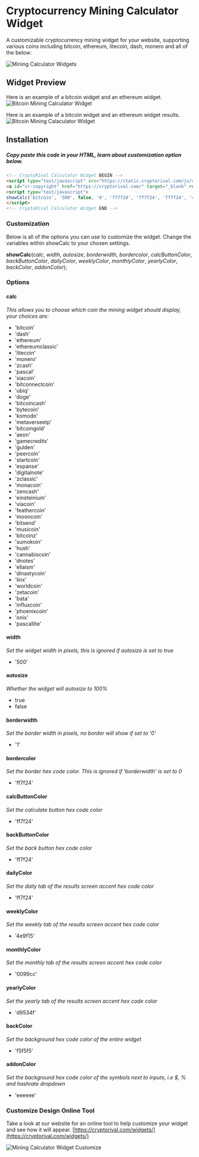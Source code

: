 # Cryptocurrency Mining Calculator Widget
A customizable cryptocurrency mining widget for your website, supporting various coins including bitcoin, ethereum, litecoin, dash, monero and all of the below:

![Mining Calculator Widgets](https://cryptorival.s3.amazonaws.com/media/cryptocurrency-mining-widget-currencies.png)

## Widget Preview
Here is an example of a bitcoin widget and an ethereum widget.
![Bitcoin Mining Calculator Widget](https://cryptorival.s3.amazonaws.com/media/mining-calc-widget.png)

Here is an example of a bitcoin widget and an ethereum widget results.
![Bitcoin Mining Calaculator Widget](https://cryptorival.s3.amazonaws.com/media/mining-calc-widget-result.png)

## Installation

##### Copy paste this code in your HTML, learn about customization option below.
```html
<!-- CryptoRival Calculator Widget BEGIN -->
<script type="text/javascript" src="https://static.cryptorival.com/js/calcwidget.js"></script>
<a id="cr-copyright" href="https://cryptorival.com/" target="_blank" rel="nofollow">Powered by CryptoRival</a>
<script type="text/javascript">
showCalc('bitcoin', '500', false, '0', 'ff7f24', 'ff7f24', 'ff7f24', '4e9f15', '09c', 'f0ad4e', 'd9534f', 'f5f5f5', 'eee');
</script>
<!-- CryptoRival Calculator Widget END -->
```

### Customization
Below is all of the options you can use to customize the widget. Change the variables within showCalc to your chosen settings.

**showCalc**(*calc*, *width*, *autosize*, *borderwidth*, *bordercolor*, *calcButtonColor*, *backButtonColor*,
	*dailyColor*, *weeklyColor*, *monthlyColor*, *yearlyColor*, *backColor*, *addonColor*);


### Options

#### calc
_This allows you to choose which coin the mining widget should display, your choices are:_
* 'bitcoin'
* 'dash'
* 'ethereum'
* 'ethereumclassic'
* 'litecoin'
* 'monero'
* 'zcash'
* 'pascal'
* 'siacoin'
* 'bitconnectcoin'
* 'ubiq'
* 'doge'
* 'bitcoincash'
* 'bytecoin'
* 'komodo'
* 'metaverseetp'
* 'bitcoingold'
* 'aeon'
* 'gamecredits'
* 'gulden'
* 'peercoin'
* 'startcoin'
* 'expanse'
* 'digitalnote'
* 'zclassic'
* 'monacoin'
* 'zencash'
* 'einsteinium'
* 'viacoin'
* 'feathercoin'
* 'mooncoin'
* 'bitsend'
* 'musicoin'
* 'bitcoinz'
* 'sumokoin'
* 'hush'
* 'cannabiscoin'
* 'dnotes'
* 'ellaism'
* 'dinastycoin'
* 'linx'
* 'worldcoin'
* 'zetacoin'
* 'bata'
* 'influxcoin'
* 'phoenixcoin'
* 'onix'
* 'pascallite'

#### width
_Set the widget width in pixels, this is ignored if autosize is set to true_
* '500'

#### autosize
_Whether the widget will autosize to 100%_
* true
* false

#### borderwidth
_Set the border width in pixels, no border will show if set to '0'_
* '1'

#### bordercolor
_Set the border hex code color. This is ignored if 'borderwidth' is set to 0_
* 'ff7f24'

#### calcButtonColor
_Set the calculate button hex code color_
* 'ff7f24'

#### backButtonColor
_Set the back button hex code color_
* 'ff7f24'

#### dailyColor
_Set the daily tab of the results screen accent hex code color_
* 'ff7f24'

#### weeklyColor
_Set the weekly tab of the results screen accent hex code color_
* '4e9f15'

#### monthlyColor
_Set the monthly tab of the results screen accent hex code color_
* '0099cc'

#### yearlyColor
_Set the yearly tab of the results screen accent hex code color_
* 'd9534f'

#### backColor
_Set the background hex code color of the entire widget_
* 'f5f5f5'

#### addonColor
_Set the background hex code color of the symbols next to inputs, i.e $, % and hashrate dropdown_
* 'eeeeee'

### Customize Design Online Tool

Take a look at our website for an online tool to help customize your widget and see how it will appear. [https://cryptorival.com/widgets/](https://cryptorival.com/widgets/)

![Mining Calculator Widget Customize](https://cryptorival.s3.amazonaws.com/media/mining-calc-widget-customize-tool.png)
